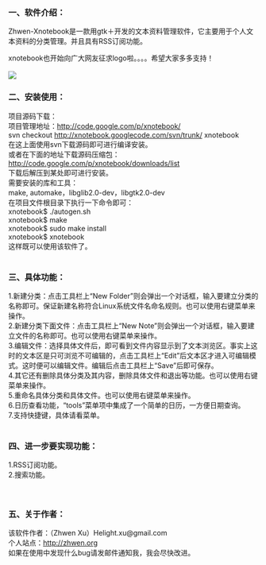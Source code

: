 ### 一、软件介绍： ###
Zhwen-Xnotebook是一款用gtk＋开发的文本资料管理软件，它主要用于个人文本资料的分类管理。并且具有RSS订阅功能。<br>

xnotebook也开始向广大网友征求logo啦。。。。希望大家多多支持！<br>
<br>
<img src='http://zhwen.org/proj/xnotebook.png' />
<h3>二、安装使用：</h3>
项目源码下载：<br>
项目管理地址：<a href='http://code.google.com/p/xnotebook/'>http://code.google.com/p/xnotebook/</a><br>
svn checkout <a href='http://xnotebook.googlecode.com/svn/trunk/'>http://xnotebook.googlecode.com/svn/trunk/</a> xnotebook <br>
在这上面使用svn下载源码即可进行编译安装。<br>
或者在下面的地址下载源码压缩包：<br>
<a href='http://code.google.com/p/xnotebook/downloads/list'>http://code.google.com/p/xnotebook/downloads/list</a><br>
下载后解压到某处即可进行安装。<br>
需要安装的库和工具：<br>
make, automake，libglib2.0-dev，libgtk2.0-dev<br>
在项目文件根目录下执行一下命令即可：<br>
xnotebook$ ./autogen.sh<br>
xnotebook$ make<br>
xnotebook$ sudo make install<br>
xnotebook$ xnotebook<br>
这样既可以使用该软件了。<br><br>

<h3>三、具体功能：</h3>
1.新建分类：点击工具栏上“New Folder”则会弹出一个对话框，输入要建立分类的名称即可。保证新建名称符合Linux系统文件名命名规则。也可以使用右键菜单来操作。<br>
2.新建分类下面文件：点击工具栏上“New Note”则会弹出一个对话框，输入要建立文件的名称即可。也可以使用右键菜单来操作。<br>
3.编辑文件：选择具体文件后，即可看到文件内容显示到了文本浏览区。事实上这时的文本区是只可浏览不可编辑的，点击工具栏上“Edit”后文本区才进入可编辑模式。这时便可以编辑文件。编辑后点击工具栏上“Save”后即可保存。<br>
4.其它还有删除具体分类及其内容，删除具体文件和退出等功能。也可以使用右键菜单来操作。<br>
5.重命名具体分类和具体文件。也可以使用右键菜单来操作。<br>
6.日历查看功能，“tools”菜单项中集成了一个简单的日历，一方便日期查询。<br>
7.支持快捷键，具体请看菜单。<br><br>
<h3>四、进一步要实现功能：</h3>
1.RSS订阅功能。<br>
2.搜索功能。<br>
<br><br>

<h3>五、关于作者：</h3>
该软件作者：（Zhwen Xu）Helight.xu@gmail.com<br>
个人站点：<a href='http://zhwen.org'>http://zhwen.org</a><br>
如果在使用中发现什么bug请发邮件通知我，我会尽快改进。<br>